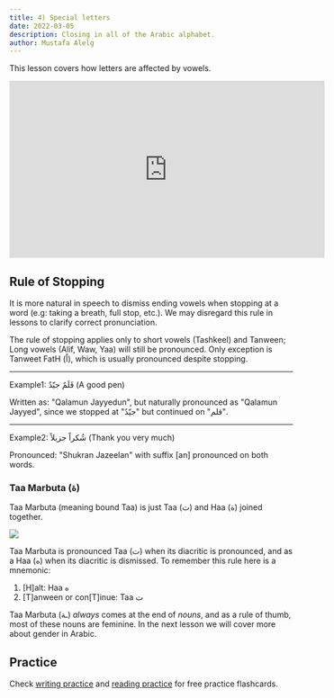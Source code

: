 ```yaml
---
title: 4) Special letters
date: 2022-03-05
description: Closing in all of the Arabic alphabet.
author: Mustafa Alelg
---
```


This lesson covers how letters are affected by vowels.

<iframe width="560" height="315" src="https://www.youtube.com/embed/lS7y3zCRHb4" title="YouTube video player" frameborder="0" allow="accelerometer; autoplay; clipboard-write; encrypted-media; gyroscope; picture-in-picture" allowfullscreen></iframe>

## Rule of Stopping

It is more natural in speech to dismiss ending vowels when stopping at a word (e.g: taking a breath, full stop, etc.). We may disregard this rule in lessons to clarify correct pronunciation. 

The rule of stopping applies only to short vowels (Tashkeel) and Tanween; Long vowels (Alif, Waw, Yaa) will still be pronounced. Only exception is Tanweet FatH (اً), which is usually pronounced despite stopping.

---

Example1: قَلَمٌ جيّدٌ (A good pen)

Written as: "Qalamun Jayyedun", but naturally pronounced as "Qalamun Jayyed", since we stopped at "جيّدٌ" but continued on "قلم".

---

Example2: شُكراً جزيلاً (Thank you very much)

Pronounced: "Shukran Jazeelan" with suffix [an] pronounced on both words.

### Taa Marbuta (ة)

Taa Marbuta (meaning bound Taa) is just Taa (ت) and Haa (ة) joined together.

<img src="https://i.imgur.com/DX7JukO.png">

Taa Marbuta is pronounced Taa (ت) when its diacritic is pronounced, and as a Haa (ه) when its diacritic is dismissed. To remember this rule here is a mnemonic:

1. [H]alt: Haa ه
2. [T]anween or con[T]inue: Taa ت

Taa Marbuta (ـة) *always* comes at the end of *nouns*, and as a rule of thumb, most of these nouns are feminine. In the next lesson we will cover more about gender in Arabic.

## Practice

Check [writing practice](/writing-practice) and [reading practice](/reading-practice) for free practice flashcards.
